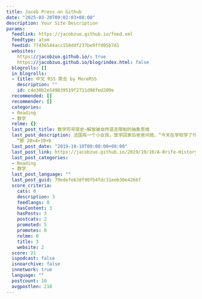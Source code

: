 ```yaml
---
title: Jacob Press on Github
date: "2025-03-20T09:02:03+08:00"
description: Your Site Description
params:
  feedlink: https://jacobzuo.github.io/feed.xml
  feedtype: atom
  feedid: 77436544acc158ddf237be9ffd05b7d1
  websites:
    https://jacobzuo.github.io/: true
    https://jacobzuo.github.io/blog/index.html: false
  blogrolls: []
  in_blogrolls:
  - title: 中文 RSS 聚合 by MoreRSS
    description: ""
    id: c4e30b2e549839519f2711d98fed209e
  recommended: []
  recommender: []
  categories:
  - Reading
  - 数学
  relme: {}
  last_post_title: 数学符号简史–解放被自然语言限制的抽象思维
  last_post_description: 法国有一个小女孩，放学回家后爸爸问她，“今天在学校学了什么啊？” “今天学了 20×4+10+8。”小女孩回答道。
    “那 20×4+10+8
  last_post_date: "2019-10-10T00:00:00+08:00"
  last_post_link: https://jacobzuo.github.io/2019/10/10/A-Brife-History-of-Symbols.html
  last_post_categories:
  - Reading
  - 数学
  last_post_language: ""
  last_post_guid: 79edefe63df90fb4fdc31eeb30e426b7
  score_criteria:
    cats: 0
    description: 3
    feedlangs: 0
    hasContent: 3
    hasPosts: 3
    postcats: 2
    promoted: 5
    promotes: 0
    relme: 0
    title: 3
    website: 2
  score: 21
  ispodcast: false
  isnoarchive: false
  innetwork: true
  language: ""
  postcount: 10
  avgpostlen: 210
---
```


